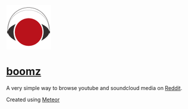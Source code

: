 ![logo](https://raw.githubusercontent.com/coffee-cup/rplayer/master/public/icons/boomz_logo_120.png)

# [boomz](http://boomz.xyz/)

A very simple way to browse youtube and soundcloud media on [Reddit](https://www.reddit.com/).

Created using [Meteor](https://www.meteor.com/)
